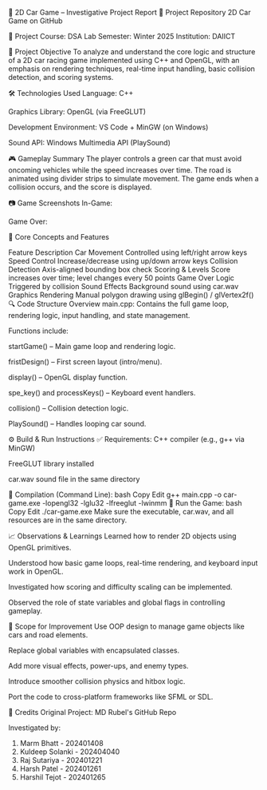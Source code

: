 📝 2D Car Game – Investigative Project Report
🔗 Project Repository
2D Car Game on GitHub

👤 Project
Course: DSA Lab 
Semester: Winter 2025
Institution: DAIICT

📌 Project Objective
To analyze and understand the core logic and structure of a 2D car racing game implemented using C++ and OpenGL, with an emphasis on rendering techniques, real-time input handling, basic collision detection, and scoring systems.

🛠️ Technologies Used
Language: C++

Graphics Library: OpenGL (via FreeGLUT)

Development Environment: VS Code + MinGW (on Windows)

Sound API: Windows Multimedia API (PlaySound)

🎮 Gameplay Summary
The player controls a green car that must avoid oncoming vehicles while the speed increases over time. The road is animated using divider strips to simulate movement. The game ends when a collision occurs, and the score is displayed.

📷 Game Screenshots
In-Game:

Game Over:

📐 Core Concepts and Features

Feature	Description
Car Movement	Controlled using left/right arrow keys
Speed Control	Increase/decrease using up/down arrow keys
Collision Detection	Axis-aligned bounding box check
Scoring & Levels	Score increases over time; level changes every 50 points
Game Over Logic	Triggered by collision
Sound Effects	Background sound using car.wav
Graphics Rendering	Manual polygon drawing using glBegin() / glVertex2f()
🔍 Code Structure Overview
main.cpp: Contains the full game loop, rendering logic, input handling, and state management.

Functions include:

startGame() – Main game loop and rendering logic.

fristDesign() – First screen layout (intro/menu).

display() – OpenGL display function.

spe_key() and processKeys() – Keyboard event handlers.

collision() – Collision detection logic.

PlaySound() – Handles looping car sound.

⚙️ Build & Run Instructions
✅ Requirements:
C++ compiler (e.g., g++ via MinGW)

FreeGLUT library installed

car.wav sound file in the same directory

🔧 Compilation (Command Line):
bash
Copy
Edit
g++ main.cpp -o car-game.exe -lopengl32 -lglu32 -lfreeglut -lwinmm
🚀 Run the Game:
bash
Copy
Edit
./car-game.exe
Make sure the executable, car.wav, and all resources are in the same directory.

📈 Observations & Learnings
Learned how to render 2D objects using OpenGL primitives.

Understood how basic game loops, real-time rendering, and keyboard input work in OpenGL.

Investigated how scoring and difficulty scaling can be implemented.

Observed the role of state variables and global flags in controlling gameplay.

🔄 Scope for Improvement
Use OOP design to manage game objects like cars and road elements.

Replace global variables with encapsulated classes.

Add more visual effects, power-ups, and enemy types.

Introduce smoother collision physics and hitbox logic.

Port the code to cross-platform frameworks like SFML or SDL.

🙏 Credits
Original Project: MD Rubel's GitHub Repo

Investigated by: 
1. Marm Bhatt - 202401408
2. Kuldeep Solanki - 202404040
3. Raj Sutariya - 202401221
4. Harsh Patel - 202401261
5. Harshil Tejot - 202401265
